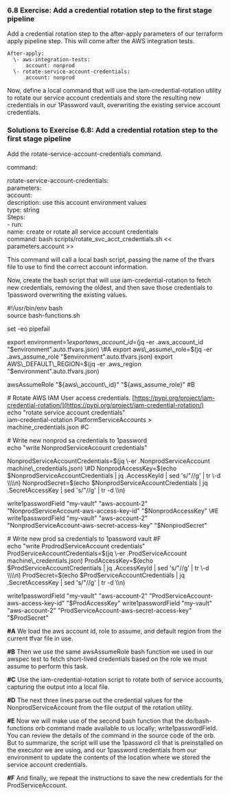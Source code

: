 ### **6.8 Exercise: Add a credential rotation step to the first stage pipeline**

Add a credential rotation step to the after-apply parameters of our terraform apply pipeline step. This will come after the AWS integration tests.

    After-apply:  
      \- aws-integration-tests:  
          account: nonprod  
      \- rotate-service-account-credentials:  
          account: nonprod

Now, define a local command that will use the iam-credential-rotation utility to rotate our service account credentials and store the resulting new credentials in our 1Password vault, overwriting the existing service account credentials.

### **Solutions to Exercise 6.8: Add a credential rotation step to the first stage pipeline**

Add the rotate-service-account-credentials command.

command:

  rotate-service-account-credentials:  
    parameters:  
      account:  
        description: use this account environment values  
        type: string  
    Steps:  
      \- run:  
          name: create or rotate all service account credentials  
          command: bash scripts/rotate\_svc\_acct\_credentials.sh \<\< parameters.account \>\>

This command will call a local bash script, passing the name of the tfvars file to use to find the correct account information.

Now, create the bash script that will use iam-credential-rotation to fetch new credentials, removing the oldest, and then save those credentials to 1password overwriting the existing values.

\#\!/usr/bin/env bash  
source bash-functions.sh

set \-eo pipefail

export environment=$1  
export aws\_account\_id=$(jq \-er .aws\_account\_id "$environment".auto.tfvars.json)                                    \#A  
export aws\_assume\_role=$(jq \-er .aws\_assume\_role "$environment".auto.tfvars.json)  
export AWS\_DEFAULT\_REGION=$(jq \-er .aws\_region "$environment".auto.tfvars.json)

awsAssumeRole "${aws\_account\_id}" "${aws\_assume\_role}"               \#B

\# Rotate AWS IAM User access credentials. [https://pypi.org/project/iam-credential-rotation/](https://pypi.org/project/iam-credential-rotation/)  
echo "rotate service account credentials"  
iam-credential-rotation PlatformServiceAccounts \> machine\_credentials.json  \#C

\# Write new nonprod sa credentials to 1password  
echo "write NonprodServiceAccount credentials"

NonprodServiceAccountCredentials=$(jq \-er .NonprodServiceAccount machine\_credentials.json)                                              \#D  
NonprodAccessKey=$(echo $NonprodServiceAccountCredentials | jq .AccessKeyId | sed 's/"//g' | tr \-d \\\\n)  
NonprodSecret=$(echo $NonprodServiceAccountCredentials | jq .SecretAccessKey | sed 's/"//g' | tr \-d \\\\n)

write1passwordField "my-vault" "aws-account-2" "NonprodServiceAccount-aws-access-key-id" "$NonprodAccessKey"    \#E  
write1passwordField "my-vault" "aws-account-2" "NonprodServiceAccount-aws-secret-access-key" "$NonprodSecret"

\# Write new prod sa credentials to 1password vault                   \#F  
echo "write ProdrodServiceAccount credentials"  
ProdServiceAccountCredentials=$(jq \-er .ProdServiceAccount machine\_credentials.json)  
ProdAccessKey=$(echo $ProdServiceAccountCredentials | jq .AccessKeyId | sed 's/"//g' | tr \-d \\\\n)  
ProdSecret=$(echo $ProdServiceAccountCredentials | jq .SecretAccessKey | sed 's/"//g' | tr \-d \\\\n)

write1passwordField "my-vault" "aws-account-2" "ProdServiceAccount-aws-access-key-id" "$ProdAccessKey"  
write1passwordField "my-vault" "aws-account-2" "ProdServiceAccount-aws-secret-access-key" "$ProdSecret"

**\#A** We load the aws account id, role to assume, and default region from the current tfvar file in use.

**\#B** Then we use the same awsAssumeRole bash function we used in our awspec test to fetch short-lived credentials based on the role we must assume to perform this task.

**\#C** Use the iam-credential-rotation script to rotate both of service accounts, capturing the output into a local file.

**\#D** The next three lines parse out the credential values for the NonprodServiceAccount from the file output of the rotation utility.

**\#E** Now we will make use of the second bash function that the do/bash-functions orb command made available to us locally; write1passwordField. You can review the details of the command in the source code of the orb. But to summarize, the script will use the 1password cli that is preinstalled on the executor we are using, and our 1password credentials from our environment to update the contents of the location where we stored the service account credentials.

**\#F** And finally, we repeat the instructions to save the new credentials for the ProdServiceAccount.